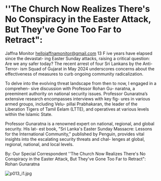 # ''The Church Now Realizes There's No Conspiracy in the Easter Attack, But They've Gone Too Far to Retract":

Jaffna Monitor
hellojaffnamonitor@gmail.com
13
F
ive years have elapsed since the devastat-
ing Easter Sunday attacks, raising a critical 
question: Are we any safer today? The recent 
arrest of four Sri Lankans by the Anti-Terror-
ism Squad of Gujarat in May 2024 underscores 
concerns about the effectiveness of measures 
to curb ongoing community radicalization. 
 
To delve into the evolving threat landscape 
from then to now, I engaged in a comprehen-
sive discussion with Professor Rohan Gu-
naratna, a preeminent authority on national 
security issues. Professor Gunaratna’s extensive 
research encompasses interviews with key fig-
ures in various armed groups, including Velu-
pillai Prabhakaran, the leader of the Liberation 
Tigers of Tamil Eelam (LTTE), and operatives 
at various levels within the Islamic State. 
 
Professor Gunaratna is a renowned expert on 
national, regional, and global security. His lat-
est book, "Sri Lanka's Easter Sunday Massacre: 
Lessons for the International Community," 
published by Penguin, provides vital insights 
into the escalating security threats and chal-
lenges at global, regional, national, and local 
levels. 
 
By: 
Our Special Correspondent
''The Church Now 
Realizes There's No 
Conspiracy in the Easter 
Attack, But They've Gone 
Too Far to Retract": 
Rohan Gunaratna

![p013_i1.jpg](images_out/007_the_church_now_realizes_theres_no_conspiracy_in_th/p013_i1.jpg)

